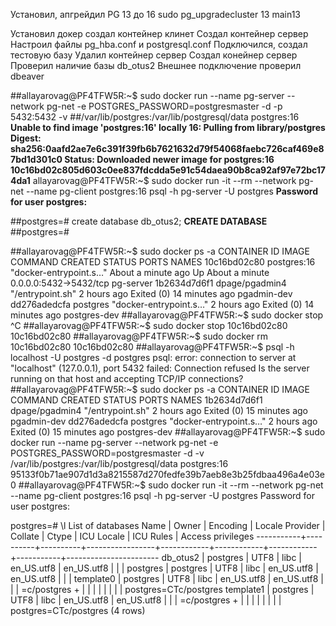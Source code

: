 Установил, апгрейдил PG 13 до 16
sudo pg_upgradecluster 13 main13


Установил докер
создал контейнер клинет
Создал контейнер сервер
Настроил файлы pg_hba.conf и postgresql.conf
Подключился, создал тестовую базу
Удалил контейнер сервер
Создал конейнер сервер
Проверил наличие базы db_otus2
Внешнее подключение проверил dbeaver

##allayarovag@PF4TFW5R:~$ sudo docker run --name pg-server --network pg-net -e POSTGRES_PASSWORD=postgresmaster -d -p 5432:5432 -v ##/var/lib/postgres:/var/lib/postgresql/data postgres:16
	**Unable to find image 'postgres:16' locally
	16: Pulling from library/postgres
	Digest: sha256:0aafd2ae7e6c391f39fb6b7621632d79f54068faebc726caf469e87bd1d301c0
	Status: Downloaded newer image for postgres:16
	10c16bd02c805d603c0ee837fdcdda5e91c54daea90b8ca92af97e72bc174da1**
allayarovag@PF4TFW5R:~$ sudo docker run -it --rm --network pg-net --name pg-client postgres:16 psql -h pg-server -U postgres
	**Password for user postgres:**
	
##postgres=# create database db_otus2;
	**CREATE DATABASE**
##postgres=#

##allayarovag@PF4TFW5R:~$ sudo docker ps -a
	CONTAINER ID   IMAGE            COMMAND                  CREATED              STATUS                      PORTS                    NAMES
	10c16bd02c80   postgres:16      "docker-entrypoint.s…"   About a minute ago   Up About a minute           0.0.0.0:5432->5432/tcp   pg-server
	1b2634d7d6f1   dpage/pgadmin4   "/entrypoint.sh"         2 hours ago          Exited (0) 14 minutes ago                            pgadmin-dev
	dd276adedcfa   postgres         "docker-entrypoint.s…"   2 hours ago          Exited (0) 14 minutes ago                            postgres-dev
##allayarovag@PF4TFW5R:~$ sudo docker stop ^C
##allayarovag@PF4TFW5R:~$ sudo docker stop 10c16bd02c80
	10c16bd02c80
##allayarovag@PF4TFW5R:~$ sudo docker rm 10c16bd02c80
	10c16bd02c80
##allayarovag@PF4TFW5R:~$ psql -h localhost -U postgres -d postgres
	psql: error: connection to server at "localhost" (127.0.0.1), port 5432 failed: Connection refused
        Is the server running on that host and accepting TCP/IP connections?
##allayarovag@PF4TFW5R:~$ sudo docker ps -a
	CONTAINER ID   IMAGE            COMMAND                  CREATED       STATUS                      PORTS     NAMES
	1b2634d7d6f1   dpage/pgadmin4   "/entrypoint.sh"         2 hours ago   Exited (0) 15 minutes ago             pgadmin-dev
	dd276adedcfa   postgres         "docker-entrypoint.s…"   2 hours ago   Exited (0) 15 minutes ago             postgres-dev
##allayarovag@PF4TFW5R:~$ sudo docker run --name pg-server --network pg-net -e POSTGRES_PASSWORD=postgresmaster -d -v /var/lib/postgres:/var/lib/postgresql/data postgres:16
	95133f0b71ae907d1d3a8215587d270fedfe39b7aeb8e3b25fdbaa496a4e03e0
##allayarovag@PF4TFW5R:~$ sudo docker run -it --rm --network pg-net --name pg-client postgres:16 psql -h pg-server -U postgres
	Password for user postgres:
	
postgres=# \l
                                                      List of databases
   Name    |  Owner   | Encoding | Locale Provider |  Collate   |   Ctype    | ICU Locale | ICU Rules |   Access privileges
-----------+----------+----------+-----------------+------------+------------+------------+-----------+-----------------------
 db_otus2  | postgres | UTF8     | libc            | en_US.utf8 | en_US.utf8 |            |           |
 postgres  | postgres | UTF8     | libc            | en_US.utf8 | en_US.utf8 |            |           |
 template0 | postgres | UTF8     | libc            | en_US.utf8 | en_US.utf8 |            |           | =c/postgres          +
           |          |          |                 |            |            |            |           | postgres=CTc/postgres
 template1 | postgres | UTF8     | libc            | en_US.utf8 | en_US.utf8 |            |           | =c/postgres          +
           |          |          |                 |            |            |            |           | postgres=CTc/postgres
(4 rows)
